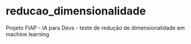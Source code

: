 # reducao_dimensionalidade
Projeto FIAP - IA para Devs - teste de redução de dimensionalidade em machine learning
